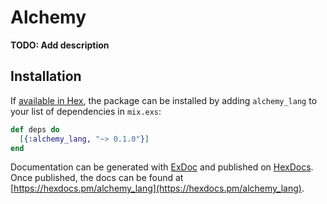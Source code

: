 # Alchemy

**TODO: Add description**

## Installation

If [available in Hex](https://hex.pm/docs/publish), the package can be installed
by adding `alchemy_lang` to your list of dependencies in `mix.exs`:

```elixir
def deps do
  [{:alchemy_lang, "~> 0.1.0"}]
end
```

Documentation can be generated with [ExDoc](https://github.com/elixir-lang/ex_doc)
and published on [HexDocs](https://hexdocs.pm). Once published, the docs can
be found at [https://hexdocs.pm/alchemy_lang](https://hexdocs.pm/alchemy_lang).

